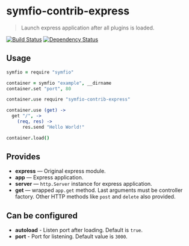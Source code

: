 # symfio-contrib-express

> Launch express application after all plugins is loaded.

[![Build Status](http://teamcity.rithis.com/httpAuth/app/rest/builds/buildType:id:bt8,branch:master/statusIcon?guest=1)](http://teamcity.rithis.com/viewType.html?buildTypeId=bt8&guest=1)
[![Dependency Status](https://gemnasium.com/symfio/symfio-contrib-express.png)](https://gemnasium.com/symfio/symfio-contrib-express)

## Usage

```coffee
symfio = require "symfio"

container = symfio "example", __dirname
container.set "port", 80

container.use require "symfio-contrib-express"

container.use (get) ->
  get "/", ->
    (req, res) ->
      res.send "Hello World!"

container.load()
```

## Provides

* __express__ — Original express module.
* __app__ — Express application.
* __server__ — `http.Server` instance for express application.
* __get__ — wrapped `app.get` method. Last arguments must be controller factory. Other HTTP methods like `post` and `delete` also provided.

## Can be configured

* __autoload__ - Listen port after loading. Default is `true`.
* __port__ - Port for listening. Default value is `3000`.

